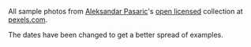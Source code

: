 All sample photos from [Aleksandar Pasaric](https://www.apasaric.com/?ref=pexels)'s [open licensed](https://www.pexels.com/photo-license/) collection at [pexels.com](https://www.pexels.com/@apasaric).

The dates have been changed to get a better spread of examples.
